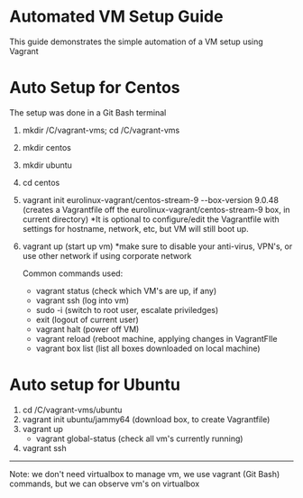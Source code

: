 # Automated VM Setup Guide
This guide demonstrates the simple automation of a VM setup using Vagrant

# Auto Setup for Centos
The setup was done in a Git Bash terminal
1. mkdir /C/vagrant-vms; cd /C/vagrant-vms
2. mkdir centos
3. mkdir ubuntu
4. cd centos
5. vagrant init eurolinux-vagrant/centos-stream-9 --box-version 9.0.48   (creates a Vagrantfile off the eurolinux-vagrant/centos-stream-9 box, in current directory)
   *It is optional to configure/edit the Vagrantfile with settings for hostname, network, etc, but VM will still boot up.
7. vagrant up  (start up vm)
   *make sure to disable your anti-virus, VPN's, or use other network if using corporate network

   Common commands used: 
   - vagrant status (check which VM's are up, if any)
   - vagrant ssh (log into vm)
   - sudo -i (switch to root user, escalate priviledges)
   - exit (logout of current user)
   - vagrant halt (power off VM)
   - vagrant reload  (reboot machine, applying changes in VagrantFIle
   - vagrant box list  (list all boxes downloaded on local machine)
# Auto setup for Ubuntu
1. cd /C/vagrant-vms/ubuntu
2. vagrant init ubuntu/jammy64   (download box, to create Vagrantfile)
3. vagrant up
   - vagrant global-status  (check all vm's currently running)
4. vagrant ssh
-----------------------------------------------------------------------------------------
Note: we don't need virtualbox to manage vm, we use vagrant (Git Bash) commands, but we can observe vm's on virtualbox
